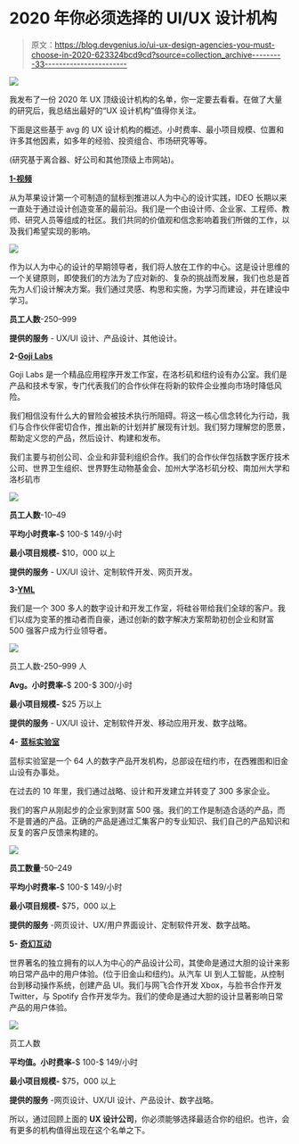 # 2020 年你必须选择的 UI/UX 设计机构

> 原文：<https://blog.devgenius.io/ui-ux-design-agencies-you-must-choose-in-2020-623324bcd9cd?source=collection_archive---------33----------------------->

![](img/a8aa1154d6e4f8568dc30d47ecb976b4.png)

我发布了一份 2020 年 UX 顶级设计机构的名单，你一定要去看看。在做了大量的研究后，我总结出最好的“UX 设计机构”值得你关注。

下面是这些基于 avg 的 UX 设计机构的概述。小时费率、最小项目规模、位置和许多其他因素，如多年的经验、投资组合、市场研究等等。

(研究基于离合器、好公司和其他顶级上市网站)。

[**1-视频**](https://www.ideo.com/eu)

从为苹果设计第一个可制造的鼠标到推进以人为中心的设计实践，IDEO 长期以来一直处于通过设计创造变革的最前沿。我们是一个由设计师、企业家、工程师、教师、研究人员等组成的社区。我们共同的价值观和信念影响着我们所做的工作，以及我们希望实现的影响。

![](img/bb8751d966473ced044ab622a2d43c9b.png)

作为以人为中心的设计的早期领导者，我们将人放在工作的中心。这是设计思维的一个关键原则，即使我们的方法为了应对新的、复杂的挑战而发展，我们也总是首先为人们设计解决方案。我们通过灵感、构思和实施，为学习而建设，并在建设中学习。

**员工人数**-250–999

**提供的服务** - UX/UI 设计、产品设计、其他设计。

**2-**[**Goji Labs**](https://www.gojilabs.com/)

Goji Labs 是一个精品应用程序开发工作室，在洛杉矶和纽约设有办公室。我们是产品和技术专家，专门代表我们的合作伙伴在将新的软件企业推向市场时降低风险。

我们相信没有什么大的冒险会被技术执行所阻碍。将这一核心信念转化为行动，我们与合作伙伴密切合作，推出新的计划并扩展现有计划。我们努力理解您的愿景，帮助定义您的产品，然后设计、构建和发布。

我们主要与初创公司、企业和非营利组织合作。我们的合作伙伴包括数字医疗技术公司、世界卫生组织、世界野生动物基金会、加州大学洛杉矶分校、南加州大学和洛杉矶市

![](img/22dc0ca7d0f4a951bc43c9c7b539ba14.png)

**员工人数**-10–49

**平均小时费率-**$ 100-$ 149/小时

**最小项目规模-** $10，000 以上

**提供的服务** - UX/UI 设计、定制软件开发、网页开发。

**3-**[**YML**](https://ymedialabs.com/)

我们是一个 300 多人的数字设计和开发工作室，将硅谷带给我们全球的客户。我们以成为变革的推动者而自豪，通过创新的数字解决方案帮助初创企业和财富 500 强客户成为行业领导者。

![](img/5543cdcd3705f77b8bc0089999954769.png)

员工人数-250–999 人

**Avg。小时费率-**$ 200-$ 300/小时

**最小项目规模-** $25 万以上

**提供的服务** - UX/UI 设计、定制软件开发、移动应用开发、数字战略。

**4-** [**蓝标实验室**](https://www.bluelabellabs.com/)

蓝标实验室是一个 64 人的数字产品开发机构，总部设在纽约市，在西雅图和旧金山设有办事处。

在过去的 10 年里，我们通过战略、设计和开发建立并转变了 300 多家企业。

我们的客户从刚起步的企业家到财富 500 强。我们的工作是制造合适的产品，而不是普通的产品。正确的产品是通过汇集客户的专业知识、我们自己的产品知识和反复的客户反馈来构建的。

![](img/ded43d81f47069fabf8b5f7229af26ca.png)

**员工数量**-50–249

**平均小时费率-**$ 100-$ 149/小时

**最小项目规模-** $75，000 以上

**提供的服务** -网页设计、UX/用户界面设计、定制软件开发、数字战略。

**5-** [**奇幻互动**](https://fantasy.co/)

世界著名的独立拥有的以人为中心的产品设计公司，其使命是通过大胆的设计来影响日常产品中的用户体验。(位于旧金山和纽约)。从汽车 UI 到人工智能，从控制台到移动操作系统，创建产品 UI。我们与网飞合作开发 Xbox，与脸书合作开发 Twitter，与 Spotify 合作开发华为。我们的使命是通过大胆的设计显著影响日常产品的用户体验。

![](img/4c8c6eae5e5bad33c2a0b4d5d8cfb6f7.png)

员工人数

**平均值。小时费率-**$ 100-$ 149/小时

**最小项目规模-** $75，000 以上

**提供的服务** -网页设计、UX/UI 设计、产品设计、数字战略。

所以，通过回顾上面的 **UX 设计公司**，你必须能够选择最适合你的组织。也许，会有更多的机构值得出现在这个名单之下。